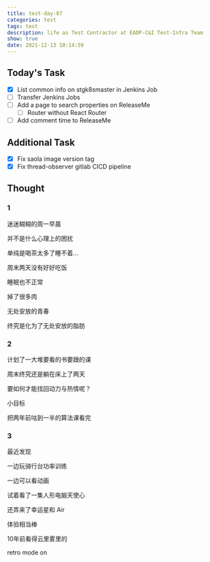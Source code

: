 ```yaml
---
title: test-day-87
categories: test
tags: test
description: life as Test Contractor at EADP-C&I Test-Infra Team
show: true
date: 2021-12-13 10:14:59
---
```

## Today's Task
- [x] List common info on stgk8smaster in Jenkins Job
- [ ] Transfer Jenkins Jobs
- [ ] Add a page to search properties on ReleaseMe
    - [ ] Router without React Router
- [ ] Add comment time to ReleaseMe

## Additional Task 
- [x] Fix saola image version tag
- [x] Fix thread-observer gitlab CICD pipeline

## Thought

### 1

迷迷糊糊的周一早晨

并不是什么心理上的困扰

单纯是喝茶太多了睡不着…

周末两天没有好好吃饭

睡眠也不正常

掉了很多肉

无处安放的青春

终究是化为了无处安放的脂肪

### 2

计划了一大堆要看的书要跟的课

周末终究还是躺在床上了两天

要如何才能找回动力与热情呢？

小目标

把两年前咕到一半的算法课看完

### 3

最近发现

一边玩骑行台功率训练

一边可以看动画

试着看了一集人形电脑天使心

还弄来了幸运星和 Air

体验相当棒

10年前看得云里雾里的

retro mode on